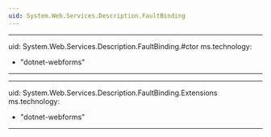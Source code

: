 ```yaml
---
uid: System.Web.Services.Description.FaultBinding
---
```


---
uid: System.Web.Services.Description.FaultBinding.#ctor
ms.technology: 
  - "dotnet-webforms"
---

---
uid: System.Web.Services.Description.FaultBinding.Extensions
ms.technology: 
  - "dotnet-webforms"
---
